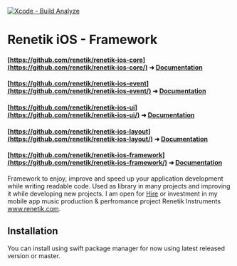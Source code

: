 [![Xcode - Build Analyze](https://github.com/renetik/renetik-ios-framework/workflows/Xcode%20-%20Build%20Analyze/badge.svg)
](https://github.com/renetik/renetik-ios-framework/actions/workflows/build_analyze.yml)
# Renetik iOS - Framework
#### [https://github.com/renetik/renetik-ios-core](https://github.com/renetik/renetik-ios-core/) ➜ [Documentation](https://renetik.github.io/renetik-ios-core/)
#### [https://github.com/renetik/renetik-ios-event](https://github.com/renetik/renetik-ios-event/) ➜ [Documentation](https://renetik.github.io/renetik-ios-event/)
#### [https://github.com/renetik/renetik-ios-ui](https://github.com/renetik/renetik-ios-ui/) ➜ [Documentation](https://renetik.github.io/renetik-ios-ui/)
#### [https://github.com/renetik/renetik-ios-layout](https://github.com/renetik/renetik-ios-layout/) ➜ [Documentation](https://renetik.github.io/renetik-ios-layout/)
#### [https://github.com/renetik/renetik-ios-framework](https://github.com/renetik/renetik-ios-framework/) ➜ [Documentation](https://renetik.github.io/renetik-ios-framework/)
Framework to enjoy, improve and speed up your application development while writing readable code.
Used as library in many projects and improving it while developing new projects.
I am open for [Hire](https://renetik.github.io) or investment in my mobile app music production & perfromance project Renetik Instruments www.renetik.com.
## Installation
You can install using swift package manager for now using latest released version or master.
